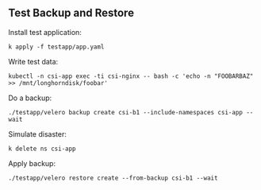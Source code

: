 
## Test Backup and Restore

Install test application:
```shell
k apply -f testapp/app.yaml
```

Write test data:
```shell
kubectl -n csi-app exec -ti csi-nginx -- bash -c 'echo -n "FOOBARBAZ" >> /mnt/longhorndisk/foobar'
```

Do a backup:
```shell
./testapp/velero backup create csi-b1 --include-namespaces csi-app --wait
```

Simulate disaster:
```shell
k delete ns csi-app
```

Apply backup:
```shell
./testapp/velero restore create --from-backup csi-b1 --wait
```